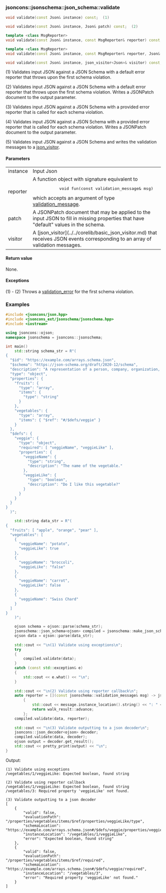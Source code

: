 ### jsoncons::jsonschema::json_schema<Json>::validate

```cpp
void validate(const Json& instance) const;  (1)

void validate(const Json& instance, Json& patch) const;  (2)

template <class MsgReporter>
void validate(const Json& instance, const MsgReporter& reporter) const;  (3)

template <class MsgReporter>
void validate(const Json& instance, const MsgReporter& reporter, Json& patch) const;  (4)

void validate(const Json& instance, json_visitor<Json>& visitor) const;  (5)
```

(1) Validates input JSON against a JSON Schema with a default error reporter
that throws upon the first schema violation.

(2) Validates input JSON against a JSON Schema with a default error reporter
that throws upon the first schema violation. Writes a JSONPatch document to the output
parameter.

(3) Validates input JSON against a JSON Schema with a provided error reporter
that is called for each schema violation. 

(4) Validates input JSON against a JSON Schema with a provided error reporter
that is called for each schema violation. Writes a JSONPatch document to the output
parameter.

(5) Validates input JSON against a JSON Schema and writes the validation messages
to a [json_visitor](../../corelib/basic_json_visitor.md).

#### Parameters

<table>
  <tr>
    <td>instance</td>
    <td>Input Json</td> 
  </tr>
  <tr>
    <td>reporter</td>
    <td>A function object with signature equivalent to 
    <pre>
           void fun(const validation_message& msg)</pre>
which accepts an argument of type <a href="../validation_message.md">validation_message</a>.</td> 
  </tr>
  <tr>
    <td>patch</td>
    <td>A JSONPatch document that may be applied to the input JSON
to fill in missing properties that have "default" values in the
schema.</td> 
  </tr>
  <tr>
    <td>visitor</td>
    <td>A [json_visitor](../../corelib/basic_json_visitor.md) that receives JSON events 
    corresponding to an array of validation messages.</td> 
  </tr>
</table>

#### Return value
 
None.

#### Exceptions

(1) - (2) Throws a [validation_error](../validation_error.md) for the first schema violation.

### Examples

```cpp
#include <jsoncons/json.hpp>
#include <jsoncons_ext/jsonschema/jsonschema.hpp>
#include <iostream>

using jsoncons::ojson;
namespace jsonschema = jsoncons::jsonschema;

int main()
    std::string schema_str = R"(
{
  "$id": "https://example.com/arrays.schema.json",
  "$schema": "https://json-schema.org/draft/2020-12/schema",
  "description": "A representation of a person, company, organization, or place",
  "type": "object",
  "properties": {
    "fruits": {
      "type": "array",
      "items": {
        "type": "string"
      }
    },
    "vegetables": {
      "type": "array",
      "items": { "$ref": "#/$defs/veggie" }
    }
  },
  "$defs": {
    "veggie": {
      "type": "object",
      "required": [ "veggieName", "veggieLike" ],
      "properties": {
        "veggieName": {
          "type": "string",
          "description": "The name of the vegetable."
        },
        "veggieLike": {
          "type": "boolean",
          "description": "Do I like this vegetable?"
        }
      }
    }
  }
}
  )";

    std::string data_str = R"(
{
  "fruits": [ "apple", "orange", "pear" ],
  "vegetables": [
    {
      "veggieName": "potato",
      "veggieLike": true
    },
    {
      "veggieName": "broccoli",
      "veggieLike": "false"
    },
    {
      "veggieName": "carrot",
      "veggieLike": false
    },
    {
      "veggieName": "Swiss Chard"
    }
  ]
}
    )";

    ojson schema = ojson::parse(schema_str);
    jsonschema::json_schema<ojson> compiled = jsonschema::make_json_schema(std::move(schema));
    ojson data = ojson::parse(data_str);
        
    std::cout << "\n(1) Validate using exceptions\n";
    try
    {
        compiled.validate(data);
    }
    catch (const std::exception& e)
    {
        std::cout << e.what() << "\n";
    }
    
    std::cout << "\n(2) Validate using reporter callback\n";
    auto reporter = [](const jsonschema::validation_message& msg) -> jsonschema::walk_result
        {
            std::cout << message.instance_location().string() << ": " << message.message() << "\n";
            return walk_result::advance;
        };
    compiled.validate(data, reporter);
    
    std::cout << "\n(3) Validate outputting to a json decoder\n";
    jsoncons::json_decoder<ojson> decoder;
    compiled.validate(data, decoder);
    ojson output = decoder.get_result();
    std::cout << pretty_print(output) << "\n";
}
```
Output:
```
(1) Validate using exceptions
/vegetables/1/veggieLike: Expected boolean, found string

(2) Validate using reporter callback
/vegetables/1/veggieLike: Expected boolean, found string
/vegetables/3: Required property 'veggieLike' not found.

(3) Validate outputting to a json decoder
[
    {
        "valid": false,
        "evaluationPath": "/properties/vegetables/items/$ref/properties/veggieLike/type",
        "schemaLocation": "https://example.com/arrays.schema.json#/$defs/veggie/properties/veggieLike",
        "instanceLocation": "/vegetables/1/veggieLike",
        "error": "Expected boolean, found string"
    },
    {
        "valid": false,
        "evaluationPath": "/properties/vegetables/items/$ref/required",
        "schemaLocation": "https://example.com/arrays.schema.json#/$defs/veggie/required",
        "instanceLocation": "/vegetables/3",
        "error": "Required property 'veggieLike' not found."
    }
]
```
